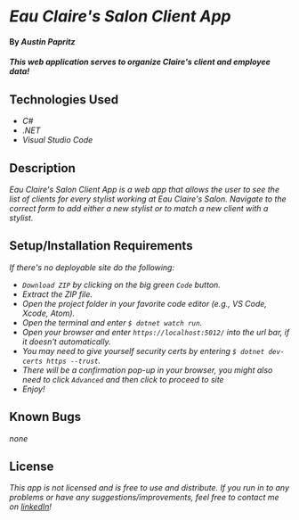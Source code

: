 # _Eau Claire's Salon Client App_

#### By _Austin Papritz_

#### _This web application serves to organize Claire's client and employee data!_

## Technologies Used

* _C#_
* _.NET_
* _Visual Studio Code_

## Description

_Eau Claire's Salon Client App is a web app that allows the user to see the list of clients for every stylist working at Eau Claire's Salon. Navigate to the correct form to add either a new stylist or to match a new client with a stylist._

## Setup/Installation Requirements

_If there's no deployable site do the following:_
* _`Download ZIP` by clicking on the big green `Code` button._
* _Extract the ZIP file._
* _Open the project folder in your favorite code editor (e.g., VS Code, Xcode, Atom)._
* _Open the terminal and enter `$ dotnet watch run`._
* _Open your browser and enter `https://localhost:5012/` into the url bar, if it doesn't automatically._
* _You may need to give yourself security certs by entering `$ dotnet dev-certs https --trust`._
* _There will be a confirmation pop-up in your browser, you might also need to click `Advanced` and then click to proceed to site_
* _Enjoy!_

## Known Bugs

_none_

## License

_This app is not licensed and is free to use and distribute._
_If you run in to any problems or have any suggestions/improvements, feel free to contact me on [linkedIn](https://www.linkedin.com/in/austin-papritz)!_
